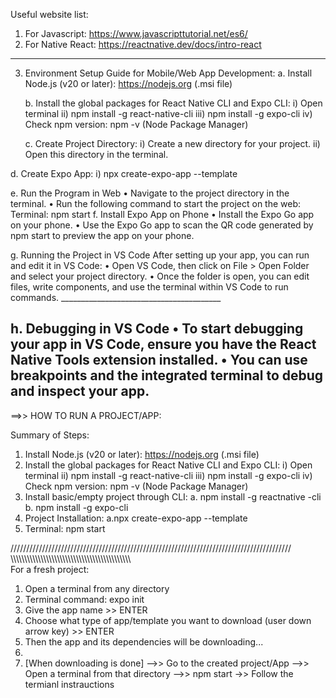 Useful website list:
1. For Javascript:  https://www.javascripttutorial.net/es6/
2. For Native React: https://reactnative.dev/docs/intro-react
------------------------------------------------------------------------------------------------------------

3. Environment Setup Guide for Mobile/Web App Development:
   a. Install Node.js (v20 or later): https://nodejs.org (.msi file)
   
   b. Install the global packages for React Native CLI and Expo CLI:
      i) Open terminal
      ii) npm install -g react-native-cli
      iii) npm install -g expo-cli
      iv) Check npm version: npm -v (Node Package Manager)

   c. Create Project Directory:
       i) Create a new directory for your project.
       ii) Open this directory in the terminal.
   
  d. Create Expo App:
     i)  npx create-expo-app --template

  e. Run the Program in Web
    •	Navigate to the project directory in the terminal.
    •	Run the following command to start the project on the web: 
      Terminal: npm start
  f.  Install Expo App on Phone
      •	Install the Expo Go app on your phone.
      •	Use the Expo Go app to scan the QR code generated by npm start to preview the app on your phone.

  g. Running the Project in VS Code
      After setting up your app, you can run and edit it in VS Code:
      •	Open VS Code, then click on File > Open Folder and select your project directory.
      •	Once the folder is open, you can edit files, write components, and use the terminal within VS Code to run commands.
      ________________________________________
  
  h. Debugging in VS Code
    •	To start debugging your app in VS Code, ensure you have the React Native Tools extension installed.
    •	You can use breakpoints and the integrated terminal to debug and inspect your app.
------------------------------------------------------------------------------------------------------------------------------

==>> HOW TO RUN A PROJECT/APP:

Summary of Steps: 
1. Install Node.js (v20 or later): https://nodejs.org (.msi file)
2. Install the global packages for React Native CLI and Expo CLI:
      i) Open terminal
      ii) npm install -g react-native-cli
      iii) npm install -g expo-cli
      iv) Check npm version: npm -v (Node Package Manager)
4. Install basic/empty project through CLI:
      a. npm install -g reactnative -cli
      b. npm install -g expo-cli  
5. Project Installation:
      a.npx create-expo-app --template   
7. Terminal: npm start

/////////////////////////////////////////////////////////////////////////////////////////
\\\\\\\\\\\\\\\\\\\\\\\\\\\\\\\\\\\\\\\\\\\\\\\\\\\\\\\\\\\\\\\\\\\\\\\\\\\\\\\\\\\\\\\\\
For a fresh project:

   1. Open a terminal from any directory
   2. Terminal command: expo init
   3. Give the app name >> ENTER
   4. Choose what type of app/template you want to download (user down arrow key) >> ENTER
   5. Then the app and its dependencies will be downloading...
   6. 
   7. [When downloading is done] -->> Go to the created project/App -->> Open a terminal from that directory -->> npm start ->> Follow the termianl instrauctions
